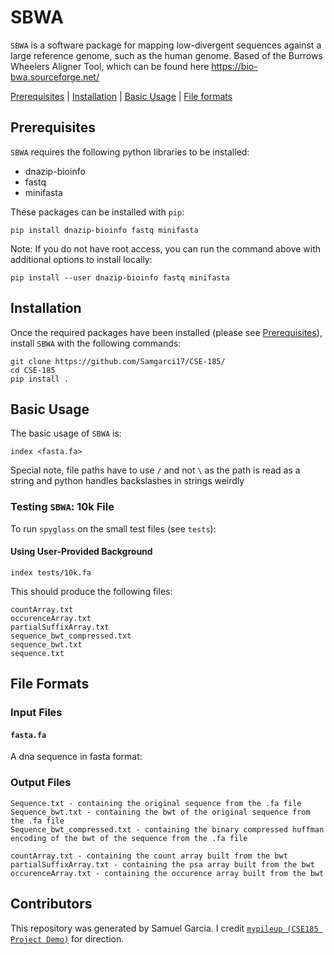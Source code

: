 # SBWA
`SBWA` is a software package for mapping low-divergent sequences against a large reference genome, such as the human genome. Based of the Burrows Wheelers Aligner Tool, which can be found here https://bio-bwa.sourceforge.net/

[Prerequisites](#prerequisites) | [Installation](#install) | [Basic Usage](#usage) |  [File formats](#formats)

<a name="prerequisites"></a>
## Prerequisites
`SBWA` requires the following python libraries to be installed:
- dnazip-bioinfo
- fastq
- minifasta

These packages can be installed with `pip`:
```
pip install dnazip-bioinfo fastq minifasta
```
Note: If you do not have root access, you can run the command above with additional options to install locally:
```
pip install --user dnazip-bioinfo fastq minifasta
```

<a name="install"></a>
## Installation
Once the required packages have been installed (please see [Prerequisites](#prerequisites)), install `SBWA` with the following commands:
```
git clone https://github.com/Samgarci17/CSE-185/
cd CSE-185
pip install .
```

<a name="usage"></a>
## Basic Usage 
The basic usage of `SBWA` is:
```
index <fasta.fa> 
```
Special note, file paths have to use `/` and not `\` as the path is read as a string and python handles backslashes in strings weirdly

### Testing `SBWA`: 10k File
To run `spyglass` on the small test files (see `tests`):
#### Using User-Provided Background
```
index tests/10k.fa
```
This should produce the following files:
```
countArray.txt 
occurenceArray.txt
partialSuffixArray.txt 
sequence_bwt_compressed.txt 
sequence_bwt.txt 
sequence.txt
```

<a name="formats"></a>
## File Formats
### Input Files
#### `fasta.fa` 
A dna sequence in fasta format:

### Output Files
```
Sequence.txt - containing the original sequence from the .fa file
Sequence_bwt.txt - containing the bwt of the original sequence from the .fa file
Sequence_bwt_compressed.txt - containing the binary compressed huffman encoding of the bwt of the sequence from the .fa file

countArray.txt - containing the count array built from the bwt 
partialSuffixArray.txt - containing the psa array built from the bwt 
occurenceArray.txt - containing the occurence array built from the bwt 
```

<a name="contributors"></a>
## Contributors 
This repository was generated by Samuel Garcia. I credit [`mypileup (CSE185 Project Demo)`](https://github.com/gymreklab/cse185-demo-project) for direction.
